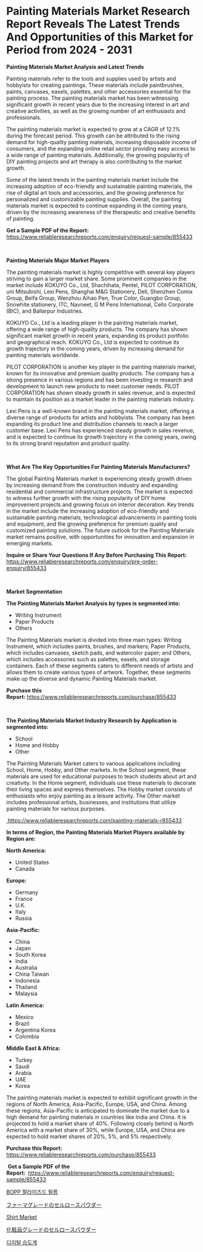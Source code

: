 <p><h1>Painting Materials Market Research Report Reveals The Latest Trends And Opportunities of this Market for Period from 2024 - 2031</h1></p><p><strong>Painting Materials Market Analysis and Latest Trends</strong></p>
<p><p>Painting materials refer to the tools and supplies used by artists and hobbyists for creating paintings. These materials include paintbrushes, paints, canvases, easels, palettes, and other accessories essential for the painting process. The painting materials market has been witnessing significant growth in recent years due to the increasing interest in art and creative activities, as well as the growing number of art enthusiasts and professionals.</p><p>The painting materials market is expected to grow at a CAGR of 12.1% during the forecast period. This growth can be attributed to the rising demand for high-quality painting materials, increasing disposable income of consumers, and the expanding online retail sector providing easy access to a wide range of painting materials. Additionally, the growing popularity of DIY painting projects and art therapy is also contributing to the market growth.</p><p>Some of the latest trends in the painting materials market include the increasing adoption of eco-friendly and sustainable painting materials, the rise of digital art tools and accessories, and the growing preference for personalized and customizable painting supplies. Overall, the painting materials market is expected to continue expanding in the coming years, driven by the increasing awareness of the therapeutic and creative benefits of painting.</p></p>
<p><strong>Get a Sample PDF of the Report:&nbsp;</strong> <a href="https://www.reliableresearchreports.com/enquiry/request-sample/855433">https://www.reliableresearchreports.com/enquiry/request-sample/855433</a></p>
<p>&nbsp;</p>
<p><strong>Painting Materials Major Market Players</strong></p>
<p><p>The painting materials market is highly competitive with several key players striving to gain a larger market share. Some prominent companies in the market include KOKUYO Co., Ltd, Shachihata, Pentel, PILOT CORPORATION, uni Mitsubishi, Lexi Pens, Shanghai M&G Stationery, Deli, Shenzhen Comix Group, Beifa Group, Wenzhou Aihao Pen, True Color, Guangbo Group, Snowhite stationery, ITC, Navneet, G M Pens International, Cello Corporate (BIC), and Ballarpur Industries.</p><p>KOKUYO Co., Ltd is a leading player in the painting materials market, offering a wide range of high-quality products. The company has shown significant market growth in recent years, expanding its product portfolio and geographical reach. KOKUYO Co., Ltd is expected to continue its growth trajectory in the coming years, driven by increasing demand for painting materials worldwide.</p><p>PILOT CORPORATION is another key player in the painting materials market, known for its innovative and premium quality products. The company has a strong presence in various regions and has been investing in research and development to launch new products to meet customer needs. PILOT CORPORATION has shown steady growth in sales revenue, and is expected to maintain its position as a market leader in the painting materials industry.</p><p>Lexi Pens is a well-known brand in the painting materials market, offering a diverse range of products for artists and hobbyists. The company has been expanding its product line and distribution channels to reach a larger customer base. Lexi Pens has experienced steady growth in sales revenue, and is expected to continue its growth trajectory in the coming years, owing to its strong brand reputation and product quality.</p></p>
<p>&nbsp;</p>
<p><strong>What Are The Key Opportunities For Painting Materials Manufacturers?</strong></p>
<p><p>The global Painting Materials market is experiencing steady growth driven by increasing demand from the construction industry and expanding residential and commercial infrastructure projects. The market is expected to witness further growth with the rising popularity of DIY home improvement projects and growing focus on interior decoration. Key trends in the market include the increasing adoption of eco-friendly and sustainable painting materials, technological advancements in painting tools and equipment, and the growing preference for premium quality and customized painting solutions. The future outlook for the Painting Materials market remains positive, with opportunities for innovation and expansion in emerging markets.</p></p>
<p><strong>Inquire or Share Your Questions If Any Before Purchasing This Report:</strong> <a href="https://www.reliableresearchreports.com/enquiry/pre-order-enquiry/855433">https://www.reliableresearchreports.com/enquiry/pre-order-enquiry/855433</a></p>
<p>&nbsp;</p>
<p><strong>Market Segmentation</strong></p>
<p><strong>The Painting Materials Market Analysis by types is segmented into:</strong></p>
<p><ul><li>Writing Instrument</li><li>Paper Products</li><li>Others</li></ul></p>
<p><p>The Painting Materials market is divided into three main types: Writing Instrument, which includes paints, brushes, and markers; Paper Products, which includes canvases, sketch pads, and watercolor paper; and Others, which includes accessories such as palettes, easels, and storage containers. Each of these segments caters to different needs of artists and allows them to create various types of artwork. Together, these segments make up the diverse and dynamic Painting Materials market.</p></p>
<p><strong>Purchase this Report:&nbsp;</strong><a href="https://www.reliableresearchreports.com/purchase/855433">https://www.reliableresearchreports.com/purchase/855433</a></p>
<p>&nbsp;</p>
<p><strong>The Painting Materials Market Industry Research by Application is segmented into:</strong></p>
<p><ul><li>School</li><li>Home and Hobby</li><li>Other</li></ul></p>
<p><p>The Painting Materials Market caters to various applications including School, Home, Hobby, and Other markets. In the School segment, these materials are used for educational purposes to teach students about art and creativity. In the Home segment, individuals use these materials to decorate their living spaces and express themselves. The Hobby market consists of enthusiasts who enjoy painting as a leisure activity. The Other market includes professional artists, businesses, and institutions that utilize painting materials for various purposes.</p></p>
<p><a href="https://www.reliableresearchreports.com/painting-materials-r855433">&nbsp;https://www.reliableresearchreports.com/painting-materials-r855433</a></p>
<p><strong>In terms of Region, the Painting Materials Market Players available by Region are:</strong></p>
<p>
    <p> <strong> North America: </strong>
        <ul>
            <li>United States</li>
            <li>Canada</li>
        </ul>
        </p> 
    <p> <strong> Europe: </strong>
        <ul>
            <li>Germany</li>
            <li>France</li>
            <li>U.K.</li>
            <li>Italy</li>
            <li>Russia</li>
        </ul>
        </p> 
    <p> <strong> Asia-Pacific: </strong>
        <ul>
            <li>China</li>
            <li>Japan</li>
            <li>South Korea</li>
            <li>India</li>
            <li>Australia</li>
            <li>China Taiwan</li>
            <li>Indonesia</li>
            <li>Thailand</li>
            <li>Malaysia</li>
        </ul>
        </p> 
    <p> <strong> Latin America: </strong>
        <ul>
            <li>Mexico</li>
            <li>Brazil</li>
            <li>Argentina Korea</li>
            <li>Colombia</li>
        </ul>
        </p> 
    <p> <strong> Middle East & Africa: </strong>
        <ul>
            <li>Turkey</li>
            <li>Saudi</li>
            <li>Arabia</li>
            <li>UAE</li>
            <li>Korea</li>
        </ul>
    </p>
    </p>
<p><p>The painting materials market is expected to exhibit significant growth in the regions of North America, Asia-Pacific, Europe, USA, and China. Among these regions, Asia-Pacific is anticipated to dominate the market due to a high demand for painting materials in countries like India and China. It is projected to hold a market share of 40%. Following closely behind is North America with a market share of 30%, while Europe, USA, and China are expected to hold market shares of 20%, 5%, and 5% respectively.</p></p>
<p><strong>Purchase this Report: </strong><a href="https://www.reliableresearchreports.com/purchase/855433">https://www.reliableresearchreports.com/purchase/855433</a></p>
<p>&nbsp;<strong>Get a Sample PDF of the Report:&nbsp;&nbsp;</strong><a href="https://www.reliableresearchreports.com/enquiry/request-sample/855433">https://www.reliableresearchreports.com/enquiry/request-sample/855433</a></p>
<p><strong></strong></p>
<p><p><a href="https://github.com/nicolaseller56452023/Market-Research-Report-List-1/blob/main/6198033150124.md">BOPP 펄라이즈드 필름</a></p><p><a href="https://github.com/oqxogxyvqe90775/Market-Research-Report-List-2/blob/main/2404346142314.md">ファーマグレードのセルロースパウダー</a></p><p><a href="https://github.com/gikababa4/Market-Research-Report-List-1/blob/main/shirt-market.md">Shirt Market</a></p><p><a href="https://github.com/VellaJacobi2023/Market-Research-Report-List-1/blob/main/2347959142315.md">化粧品グレードのセルロースパウダー</a></p><p><a href="https://github.com/jntpkh496620/Market-Research-Report-List-2/blob/main/6936528150125.md">디지털 습도계</a></p></p>